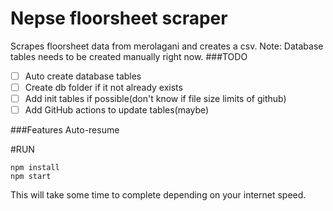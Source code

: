 # Nepse floorsheet scraper
Scrapes floorsheet data from merolagani and creates a csv.
Note: Database tables needs to be created manually right now.
###TODO
- [ ] Auto create database tables
- [ ] Create db folder if it not already exists
- [ ] Add init tables if possible(don't know if file size limits of github)
- [ ] Add GitHub actions to update tables(maybe)

###Features
Auto-resume

#RUN
````
npm install
npm start
````
This will take some time to complete depending on your internet speed.

